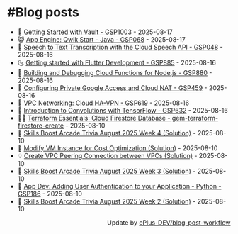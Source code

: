 # #Blog posts
<!-- BLOG-POST-LIST:START -->
- 🧰 [Getting Started with Vault - GSP1003](https://eplus.dev/getting-started-with-vault-gsp1003) - 2025-08-17
- 😺 [App Engine: Qwik Start - Java - GSP068](https://eplus.dev/app-engine-qwik-start-java-gsp068) - 2025-08-17
- 🗽 [Speech to Text Transcription with the Cloud Speech API - GSP048](https://eplus.dev/speech-to-text-transcription-with-the-cloud-speech-api-gsp048) - 2025-08-16
- 🌜 [Getting started with Flutter Development - GSP885](https://eplus.dev/getting-started-with-flutter-development-gsp885) - 2025-08-16
- 📝 [Building and Debugging Cloud Functions for Node.js - GSP880](https://eplus.dev/building-and-debugging-cloud-functions-for-nodejs-gsp880) - 2025-08-16
- 🚀 [Configuring Private Google Access and Cloud NAT - GSP459](https://eplus.dev/configuring-private-google-access-and-cloud-nat-gsp459) - 2025-08-16
- 💼 [VPC Networking: Cloud HA-VPN - GSP619](https://eplus.dev/vpc-networking-cloud-ha-vpn-gsp619) - 2025-08-16
- 🦣 [Introduction to Convolutions with TensorFlow - GSP632](https://eplus.dev/introduction-to-convolutions-with-tensorflow-gsp632) - 2025-08-16
- 👨‍🏫 [Terraform Essentials: Cloud Firestore Database - gem-terraform-firestore-create](https://eplus.dev/terraform-essentials-cloud-firestore-database-gem-terraform-firestore-create) - 2025-08-10
- 🔭 [Skills Boost Arcade Trivia August 2025 Week 4 &lpar;Solution&rpar;](https://eplus.dev/skills-boost-arcade-trivia-august-2025-week-4-solution) - 2025-08-10
- 🤡 [Modify VM Instance for Cost Optimization &lpar;Solution&rpar;](https://eplus.dev/modify-vm-instance-for-cost-optimization-solution) - 2025-08-10
- 💡 [Create VPC Peering Connection between VPCs &lpar;Solution&rpar;](https://eplus.dev/create-vpc-peering-connection-between-vpcs-solution) - 2025-08-10
- 🦣 [Skills Boost Arcade Trivia August 2025 Week 3 &lpar;Solution&rpar;](https://eplus.dev/skills-boost-arcade-trivia-august-2025-week-3-solution) - 2025-08-10
- 💪 [App Dev: Adding User Authentication to your Application - Python - GSP186](https://eplus.dev/app-dev-adding-user-authentication-to-your-application-python-gsp186) - 2025-08-10
- 🤡 [Skills Boost Arcade Trivia August 2025 Week 2 &lpar;Solution&rpar;](https://eplus.dev/skills-boost-arcade-trivia-august-2025-week-2-solution) - 2025-08-10<!-- BLOG-POST-LIST:END -->
<div align="right">
  Update by <a target="_blank"
    href="https://github.com/ePlus-DEV/blog-post-workflow">ePlus-DEV/blog-post-workflow</a>
</div>
